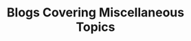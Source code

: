 ---
type: category
layout: archive
author_profile: true
permalink: /categories/other
taxonomy: Other
title: Blogs Covering Miscellaneous Topics
header:
  og_image: /assets/images/website_feature_image.png
  overlay_image: /assets/images/nighthawks.png
  caption: Copyright © Edward Hopper
---